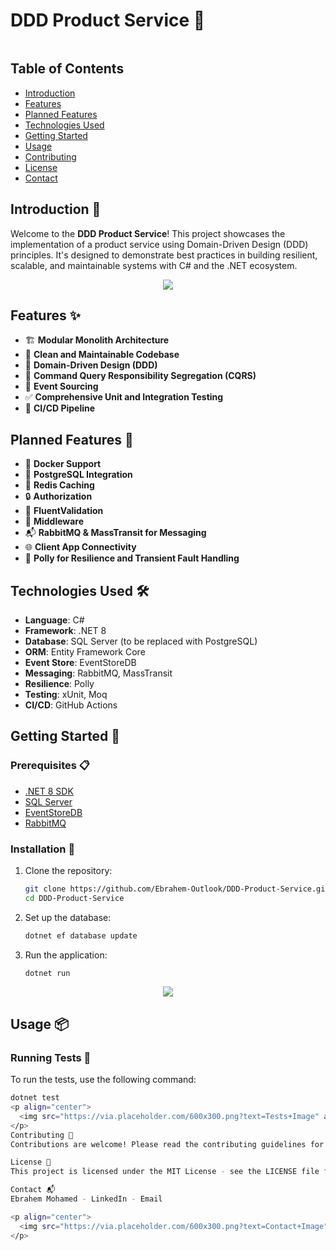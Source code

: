 <p align="center">
  <h1>DDD Product Service 🎉</h1>
</p>

<p align="center">
  <img src"https://designerapp.officeapps.live.com/designerapp/document.ashx?path=/8b72a13f-210f-4f9a-9218-07e459508d63/DallEGeneratedImages/dalle-6af1073b-6478-4f6b-b9e4-569bcb7432da0251681194812280030000.jpg&dcHint=WestEurope&fileToken=5eadfd88-5279-47c0-a1bd-75077323f4eb "/>
</p>

## Table of Contents

- [Introduction](#introduction)
- [Features](#features)
- [Planned Features](#planned-features)
- [Technologies Used](#technologies-used)
- [Getting Started](#getting-started)
- [Usage](#usage)
- [Contributing](#contributing)
- [License](#license)
- [Contact](#contact)

## Introduction 📖

Welcome to the **DDD Product Service**! This project showcases the implementation of a product service using Domain-Driven Design (DDD) principles. It's designed to demonstrate best practices in building resilient, scalable, and maintainable systems with C# and the .NET ecosystem.

<p align="center">
  <img src="https://designerapp.officeapps.live.com/designerapp/document.ashx?path=/8b72a13f-210f-4f9a-9218-07e459508d63/DallEGeneratedImages/dalle-6af1073b-6478-4f6b-b9e4-569bcb7432da0251681194812280030000.jpg&dcHint=WestEurope&fileToken=5eadfd88-5279-47c0-a1bd-75077323f4eb "/>
</p>

## Features ✨

- 🏗️ **Modular Monolith Architecture**
- 🧹 **Clean and Maintainable Codebase**
- 🧩 **Domain-Driven Design (DDD)**
- 🔄 **Command Query Responsibility Segregation (CQRS)**
- 🌊 **Event Sourcing**
- ✅ **Comprehensive Unit and Integration Testing**
- 🚀 **CI/CD Pipeline**

## Planned Features 📝

- 🐳 **Docker Support**
- 🐘 **PostgreSQL Integration**
- 🛑 **Redis Caching**
- 🔒 **Authorization**
- 📝 **FluentValidation**
- 🔧 **Middleware**
- 📬 **RabbitMQ & MassTransit for Messaging**
- 🌐 **Client App Connectivity**
- 🔄 **Polly for Resilience and Transient Fault Handling**

## Technologies Used 🛠️

- **Language**: C#
- **Framework**: .NET 8
- **Database**: SQL Server (to be replaced with PostgreSQL)
- **ORM**: Entity Framework Core
- **Event Store**: EventStoreDB
- **Messaging**: RabbitMQ, MassTransit
- **Resilience**: Polly
- **Testing**: xUnit, Moq
- **CI/CD**: GitHub Actions

## Getting Started 🚀

### Prerequisites 📋

- [.NET 8 SDK](https://dotnet.microsoft.com/download/dotnet/8.0)
- [SQL Server](https://www.microsoft.com/en-us/sql-server/sql-server-downloads)
- [EventStoreDB](https://eventstore.com/)
- [RabbitMQ](https://www.rabbitmq.com/)

### Installation 🔧

1. Clone the repository:
    ```bash
    git clone https://github.com/Ebrahem-Outlook/DDD-Product-Service.git
    cd DDD-Product-Service
    ```

2. Set up the database:
    ```bash
    dotnet ef database update
    ```

3. Run the application:
    ```bash
    dotnet run
    ```

<p align="center">
  <img src="https://encrypted-tbn3.gstatic.com/images?q=tbn:ANd9GcQk-ie4UFlOWjqpgoFnzzWo8CMcK4f043x00ry8KwH1LWyWwAAV"/>
</p>

## Usage 📦

### Running Tests 🧪

To run the tests, use the following command:
```bash
dotnet test
<p align="center">
  <img src="https://via.placeholder.com/600x300.png?text=Tests+Image" alt="Tests Image">
</p>
Contributing 🤝
Contributions are welcome! Please read the contributing guidelines for more details.

License 📄
This project is licensed under the MIT License - see the LICENSE file for details.

Contact 📬
Ebrahem Mohamed - LinkedIn - Email

<p align="center">
  <img src="https://via.placeholder.com/600x300.png?text=Contact+Image" alt="Contact Image">
</p>
